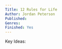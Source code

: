```yaml
---
Title: 12 Rules for Life
Author: Jordan Peterson
Published:
Genres:
Finished: Yes
---
```


Key Ideas:

